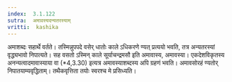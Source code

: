 ```yaml
---
index:  3.1.122
sutra:  अमावस्यदन्यतरस्याम्
vritti:  kashika 
---
```


अमाशब्दः सहार्थे वर्तते। तस्मिन्नुपपदे वसेर् धातोः काले ऽधिकरणे ण्यत् प्रत्ययो भवति, तत्र अन्यतरस्यां वृद्ध्यभावो निपात्यते। सह वसतो ऽस्मिन् काले सूर्याचन्द्रमसौ इति अमावास्य, अमावस्या। एकदेशविकृतस्य अनन्यत्वादमावास्याया वा (*4,3.30) इत्यत्र अमावस्याशब्दस्य अपि ग्रहणं भवति। अमावसोरहं ण्यतोर् निपातयाम्यवृद्धिताम्। तथैकवृत्तिता तयोः स्वरश्च मे प्रसिध्यति।

